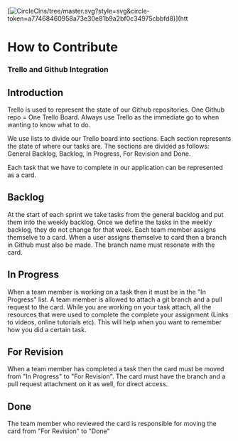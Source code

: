 [![CircleCI](https://circleci.com/gh/ApexCargos/FEBookingAndCollectiops://circleci.com/gh/ApexCargos/FEBookingAndCollections/tree/master)ns/tree/master.svg?style=svg&circle-token=a77468460958a73e30e81b9a2bf0c34975cbbfd8)](htt

# How to Contribute
### Trello and Github Integration

## Introduction

Trello is used to represent the state of our Github repositories.
One Github repo = One Trello Board.
Always use Trello as the immediate go to when wanting to know what to do.

We use lists to divide our Trello board into sections. Each section represents the state of where our tasks are.
The sections are divided as follows: General Backlog, Backlog, In Progress, For Revision and Done.

Each task that we have to complete in our application can be represented as a card.

## Backlog
At the start of each sprint we take tasks from the general backlog and put them into the weekly backlog. Once we
define the tasks in the weekly backlog, they do not change for that week. Each team member assigns themselve to a
card. When a user assigns themselve to card then a branch in Github must also be made. The branch name must resonate
with the card.

## In Progress
When a team member is working on a task then it must be in the "In Progress" list.
A team member is allowed to attach a git branch and a pull request to the card.
While you are working on your task attach, all the resources that were used to complete the
complete your assignment (Links to videos, online tutorials etc). This will help when you
want to remember how you did a certain task.

## For Revision
When a team member has completed a task then the card must be moved from "In Progress" to "For Revision".
The card must have the branch and a pull request attachment on it as well, for direct access.

## Done
The team member who reviewed the card is responsible for moving the card from "For Revision" to "Done"


